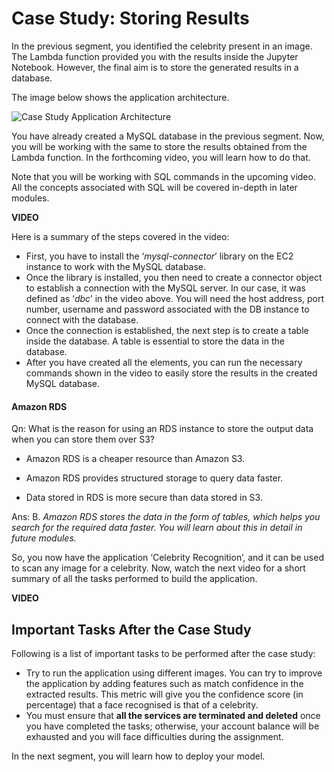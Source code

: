 # Case Study: Storing Results

In the previous segment, you identified the celebrity present in an image. The Lambda function provided you with the results inside the Jupyter Notebook. However, the final aim is to store the generated results in a database.

The image below shows the application architecture.

![Case Study Application Architecture](https://i.ibb.co/886kkWm/Case-Study-Application-Architecture.jpg)

You have already created a MySQL database in the previous segment. Now, you will be working with the same to store the results obtained from the Lambda function. In the forthcoming video, you will learn how to do that.

Note that you will be working with SQL commands in the upcoming video. All the concepts associated with SQL will be covered in-depth in later modules.

**VIDEO**

Here is a summary of the steps covered in the video:

- First, you have to install the ‘_mysql-connector_’ library on the EC2 instance to work with the MySQL database.
- Once the library is installed, you then need to create a connector object to establish a connection with the MySQL server. In our case, it was defined as ‘_dbc_’ in the video above. You will need the host address, port number, username and password associated with the DB instance to connect with the database.
- Once the connection is established, the next step is to create a table inside the database. A table is essential to store the data in the database.
- After you have created all the elements, you can run the necessary commands shown in the video to easily store the results in the created MySQL database.

#### Amazon RDS

Qn: What is the reason for using an RDS instance to store the output data when you can store them over S3?

- Amazon RDS is a cheaper resource than Amazon S3.

- Amazon RDS provides structured storage to query data faster.

- Data stored in RDS is more secure than data stored in S3.

Ans: B. _Amazon RDS stores the data in the form of tables, which helps you search for the required data faster. You will learn about this in detail in future modules._

So, you now have the application ‘Celebrity Recognition’, and it can be used to scan any image for a celebrity. Now, watch the next video for a short summary of all the tasks performed to build the application.

**VIDEO**

## Important Tasks After the Case Study

Following is a list of important tasks to be performed after the case study:

- Try to run the application using different images. You can try to improve the application by adding features such as match confidence in the extracted results. This metric will give you the confidence score (in percentage) that a face recognised is that of a celebrity.
- You must ensure that **all the services are terminated and deleted** once you have completed the tasks; otherwise, your account balance will be exhausted and you will face difficulties during the assignment.

In the next segment, you will learn how to deploy your model.
